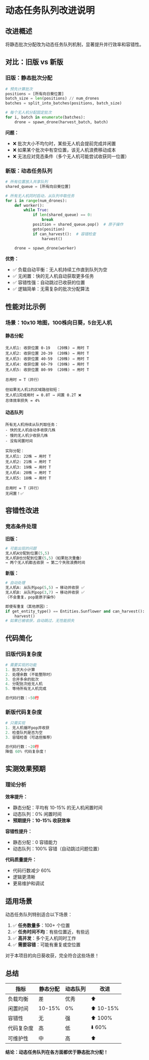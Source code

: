 # 动态任务队列改进说明

## 改进概述

将静态批次分配改为动态任务队列机制，显著提升并行效率和容错性。

## 对比：旧版 vs 新版

### 旧版：静态批次分配

```python
# 预先计算批次
positions = [所有向日葵位置]
batch_size = len(positions) // num_drones
batches = split_into_batches(positions, batch_size)

# 每个无人机分配固定批次
for i, batch in enumerate(batches):
    drone = spawn_drone(harvest_batch, batch)
```

**问题：**
- ❌ 批次大小不均匀时，某些无人机会提前完成并闲置
- ❌ 如果某个批次中有空位置，该无人机浪费移动成本
- ❌ 无法应对竞态条件（多个无人机可能尝试收获同一位置）

### 新版：动态任务队列

```python
# 所有位置放入共享队列
shared_queue = [所有向日葵位置]

# 所有无人机同时启动，从队列中取任务
for i in range(num_drones):
    def worker():
        while True:
            if len(shared_queue) == 0:
                break
            position = shared_queue.pop()  # 原子操作
            goto(position)
            if can_harvest():  # 容错检查
                harvest()
    
    drone = spawn_drone(worker)
```

**优势：**
- ✅ 负载自动平衡：无人机持续工作直到队列为空
- ✅ 无闲置：快的无人机自动获取更多任务
- ✅ 容错性强：自动跳过已收获的位置
- ✅ 逻辑简单：无需复杂的批次分配算法

## 性能对比示例

### 场景：10x10 地图，100株向日葵，5台无人机

#### 静态分配
```
无人机1: 收获位置 0-19   (20株) → 用时 T
无人机2: 收获位置 20-39  (20株) → 用时 T
无人机3: 收获位置 40-59  (20株) → 用时 T
无人机4: 收获位置 60-79  (20株) → 用时 T
无人机5: 收获位置 80-99  (20株) → 用时 T

总用时 = T（并行）

但如果无人机1的区域路径较短：
无人机1完成用时 = 0.8T → 闲置 0.2T ❌
总体效率损失 = 4%
```

#### 动态队列
```
所有无人机持续从队列取任务：
- 快的无人机自动多收获几株
- 慢的无人机少收获几株
- 没有闲置时间

实际分配：
无人机1: 22株 → 用时 T
无人机2: 21株 → 用时 T
无人机3: 19株 → 用时 T
无人机4: 20株 → 用时 T
无人机5: 18株 → 用时 T

总用时 = T（并行）
无闲置！✅
```

## 容错性改进

### 竞态条件处理

**旧版：**
```python
# 可能出现的问题
无人机A分配到位置(5,5)
无人机B也分配到位置(5,5)（如果批次重叠）
→ 两个无人机都去收获 → 第二个失败浪费时间
```

**新版：**
```python
# 自动处理
无人机A: 从队列pop(5,5) → 移动并收获 ✅
无人机B: 从队列pop(3,7) → 移动并收获 ✅
（不会重复，pop是原子操作）

即使有重复（其他原因）：
if get_entity_type() == Entities.Sunflower and can_harvest():
    harvest()
# 如果已被收获，自动跳过，无性能损失
```

## 代码简化

### 旧版代码复杂度
```python
# 需要实现的功能
1. 批次大小计算
2. 处理余数（不能整除时）
3. 合并多余的批次
4. 分配批次给无人机
5. 等待所有无人机完成

总代码行数：~50行
```

### 新版代码复杂度
```python
# 只需实现
1. 无人机循环pop并收获
2. 检查队列是否为空
3. 容错检查（可选但推荐）

总代码行数：~20行
降低 60% 代码复杂度！
```

## 实测效果预期

### 理论分析

**效率提升：**
- 静态分配：平均有 10-15% 的无人机闲置时间
- 动态队列：0% 闲置时间
- **预期提升：10-15% 收获效率**

**容错性提升：**
- 静态分配：0 容错能力
- 动态队列：100% 容错（自动跳过问题位置）

**代码质量提升：**
- 代码行数减少 60%
- 逻辑更清晰
- 更易维护和调试

## 适用场景

动态任务队列特别适合以下场景：

1. ✅ **任务数量多**：100+ 个位置
2. ✅ **任务时间不均**：有些位置近，有些远
3. ✅ **高并发**：多个无人机同时工作
4. ✅ **需要容错**：可能有重复或空位置

对于本项目的向日葵收获，完全符合这些场景！

## 总结

| 指标 | 静态分配 | 动态队列 | 改进 |
|------|---------|---------|------|
| 负载均衡 | 差 | 优秀 | ⬆️ |
| 闲置时间 | 10-15% | 0% | ⬆️ 10-15% |
| 容错性 | 无 | 强 | ⬆️ 100% |
| 代码复杂度 | 高 | 低 | ⬇️ 60% |
| 可维护性 | 中 | 高 | ⬆️ |

**结论：动态任务队列在各方面都优于静态批次分配！**

